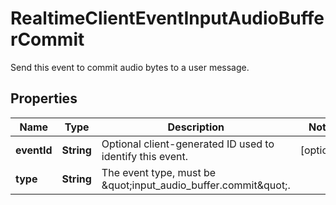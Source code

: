 

# RealtimeClientEventInputAudioBufferCommit

Send this event to commit audio bytes to a user message.

## Properties

| Name | Type | Description | Notes |
|------------ | ------------- | ------------- | -------------|
|**eventId** | **String** | Optional client-generated ID used to identify this event. |  [optional] |
|**type** | **String** | The event type, must be \&quot;input_audio_buffer.commit\&quot;. |  |




